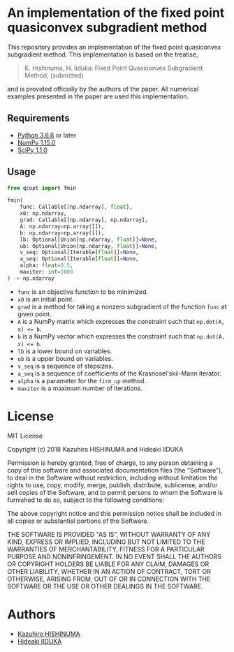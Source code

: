 # An implementation of the fixed point quasiconvex subgradient method
This repository provides an implementation of the fixed point quasiconvex subgradient method.
This implementation is based on the treatise,

> K. Hishinuma, H. Iiduka: Fixed Point Quasiconvex Subgradient Method, (submitted)

and is provided officially by the authors of the paper.
All numerical examples presented in the paper are used this implementation.


## Requirements
  * [Python 3.6.6](https://www.python.org) or later
  * [NumPy 1.15.0](http://www.numpy.org)
  * [SciPy 1.1.0](https://www.scipy.org)


## Usage
```python
from qcopt import fmin

fmin(
    func: Callable[[np.ndarray], float],
    x0: np.ndarray,
    grad: Callable[[np.ndarray], np.ndarray],
    A: np.ndarray=np.array([]),
    b: np.ndarray=np.array([]),
    lb: Optional[Union[np.ndarray, float]]=None,
    ub: Optional[Union[np.ndarray, float]]=None,
    v_seq: Optional[Iterable[float]]=None,
    a_seq: Optional[Iterable[float]]=None,
    alpha: float=0.5,
    maxiter: int=1000
) -> np.ndarray
```
  * `func` is an objective function to be minimized.
  * `x0` is an initial point.
  * `grad` is a method for taking a nonzero subgradient of the function `func` at given point.
  * `A` is a NumPy matrix which expresses the constraint such that `np.dot(A, x) <= b`.
  * `b` is a NumPy vector which expresses the constraint such that `np.dot(A, x) <= b`.
  * `lb` is a lower bound on variables.
  * `ub` is a upper bound on variables.
  * `v_seq` is a sequence of stepsizes.
  * `a_seq` is a sequence of coefficients of the Krasnosel'skii-Mann iterator.
  * `alpha` is a parameter for the `firm_up` method.
  * `maxiter` is a maximum number of iterations.


# License
MIT License

Copyright (c) 2018 Kazuhiro HISHINUMA and Hideaki IIDUKA

Permission is hereby granted, free of charge, to any person obtaining a copy
of this software and associated documentation files (the "Software"), to deal
in the Software without restriction, including without limitation the rights
to use, copy, modify, merge, publish, distribute, sublicense, and/or sell
copies of the Software, and to permit persons to whom the Software is
furnished to do so, subject to the following conditions:

The above copyright notice and this permission notice shall be included in all
copies or substantial portions of the Software.

THE SOFTWARE IS PROVIDED "AS IS", WITHOUT WARRANTY OF ANY KIND, EXPRESS OR
IMPLIED, INCLUDING BUT NOT LIMITED TO THE WARRANTIES OF MERCHANTABILITY,
FITNESS FOR A PARTICULAR PURPOSE AND NONINFRINGEMENT. IN NO EVENT SHALL THE
AUTHORS OR COPYRIGHT HOLDERS BE LIABLE FOR ANY CLAIM, DAMAGES OR OTHER
LIABILITY, WHETHER IN AN ACTION OF CONTRACT, TORT OR OTHERWISE, ARISING FROM,
OUT OF OR IN CONNECTION WITH THE SOFTWARE OR THE USE OR OTHER DEALINGS IN THE
SOFTWARE.


# Authors
  * [Kazuhiro HISHINUMA](https://arnip.org)
  * [Hideaki IIDUKA](https://iiduka.net)
